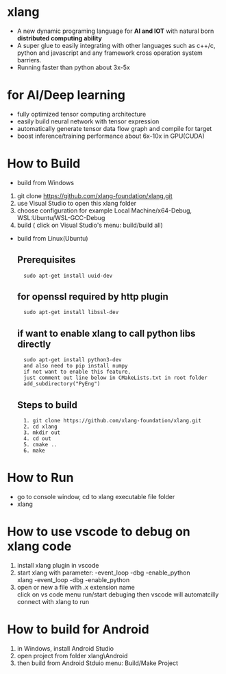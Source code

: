 # xlang
* A new dynamic programing language for **AI and IOT** with natural born **distributed computing ability**    
* A super glue to easily integrating with other languages such as c++/c, python and javascript and any framework cross operation system barriers.  
* Running faster than python about 3x-5x  

# for AI/Deep learning
- fully optimized tensor computing architecture 
- easily build neural network with tensor expression
- automatically generate tensor data flow graph and compile for target  
- boost inference/training performance about 6x-10x in GPU(CUDA)  

# How to Build  
- build from Windows  
1. git clone https://github.com/xlang-foundation/xlang.git  
2. use Visual Studio to open this xlang folder  
3. choose configuration for example Local Machine/x64-Debug, WSL:Ubuntu/WSL-GCC-Debug  
4. build ( click on Visual Studio's menu: build/build all) 

- build from Linux(Ubuntu)  
    ## Prerequisites  
        sudo apt-get install uuid-dev  
    ## for openssl required by http plugin
        sudo apt-get install libssl-dev
    ## if want to enable xlang to call python libs directly  
        sudo apt-get install python3-dev
        and also need to pip install numpy
        if not want to enable this feature, 
        just comment out line below in CMakeLists.txt in root folder
        add_subdirectory("PyEng")
    ## Steps to build
        1. git clone https://github.com/xlang-foundation/xlang.git
        2. cd xlang
        3. mkdir out
        4. cd out
        5. cmake ..
        6. make


# How to Run
- go to console window, cd to xlang executable file folder
- xlang

# How to use vscode to debug on xlang code  
1. install xlang plugin in vscode  
2. start xlang with parameter: -event_loop -dbg -enable_python  
    xlang -event_loop -dbg -enable_python
3. open or new a file with .x extension name  
    click on vs code menu run/start debuging then vscode will automatcilly connect with xlang to run  

# How to build for Android
1. in Windows, install Android Studio
2. open project from folder xlang\Android
3. then build from Android Stduio menu: Build/Make Project
